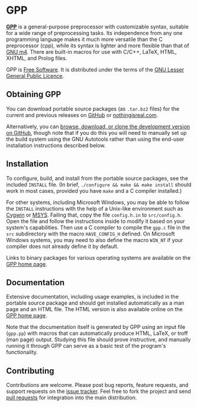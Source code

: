 GPP
===

**[GPP](https://logological.org/gpp)** is a general-purpose
preprocessor with customizable syntax, suitable for a wide range of
preprocessing tasks. Its independence from any one programming
language makes it much more versatile than the C preprocessor (cpp),
while its syntax is lighter and more flexible than that of
[GNU m4](https://www.gnu.org/software/m4/). There are built-in macros
for use with C/C++, LaTeX, HTML, XHTML, and Prolog files.

GPP is [Free Software](https://www.gnu.org/philosophy/free-sw.html). It
is distributed under the terms of the [GNU Lesser General Public
Licence](https://www.gnu.org/copyleft/lgpl.html).


Obtaining GPP
-------------

You can download portable source packages (as `.tar.bz2` files) for
the current and previous releases on
[GitHub](https://github.com/logological/gpp/releases) or
[nothingisreal.com](https://files.nothingisreal.com/software/gpp/).

Alternatively, you can [browse, download, or clone the development
version on GitHub](https://github.com/logological/gpp/), though note
that if you do this you will need to manually set up the build system
using the GNU Autotools rather than using the end-user installation
instructions described below.


Installation
------------

To configure, build, and install from the portable source packages,
see the included `INSTALL` file. (In brief, `./configure && make &&
make install` should work in most cases, provided you have `make` and
a C compiler installed.)

For other systems, including Microsoft Windows, you may be able to
follow the `INSTALL` instructions with the help of a Unix-like
environment such as [Cygwin](http://cygwin.com/)
or [MSYS](http://www.mingw.org/wiki/msys).  Failing that, copy the
file `config.h.in` to `src/config.h`.  Open the file and follow the
instructions inside to modify it based on your system's capabilities.
Then use a C compiler to compile the `gpp.c` file in the `src`
subdirectory with the macro `HAVE_CONFIG_H` defined.  On Microsoft
Windows systems, you may need to also define the macro `WIN_NT` if
your compiler does not already define it by default.

Links to binary packages for various operating systems are available
on the [GPP home page](https://logological.org/gpp).


Documentation
-------------

Extensive documentation, including usage examples, is included in the
portable source package and should get installed automatically as a
man page and an HTML file.  The HTML version is also available online
on the [GPP home page](https://logological.org/gpp).

Note that the documentation itself is generated by GPP using an input
file (`gpp.pp`) with macros that can automatically produce HTML,
LaTeX, or troff (man page) output.  Studying this file should prove
instructive, and manually running it through GPP can serve as a basic
test of the program's functionality.


Contributing
------------

Contributions are welcome.  Please post bug reports, feature requests,
and support requests on the [issue
tracker](https://github.com/logological/gpp/issues).  Feel free to
fork the project and send [pull
requests](https://help.github.com/articles/using-pull-requests/) for
integration into the main distribution.
